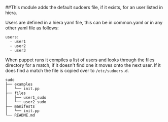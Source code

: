 ##This module adds the default sudoers file, if it exists, for an user listed in hiera.

Users are defined in a hiera yaml file, this can be in common.yaml or in any other yaml file as follows:
```
users:
  - user1
  - user2
  - user3
```  
When puppet runs it compiles a list of users and looks through the files directory for a match, if it doesn't find one it moves onto the next user. If it does find a match the file is copied over to ```/etc/sudoers.d```.
```
sudo
├── examples
│   └── init.pp
├── files
│   ├── user1_sudo
│   └── user2_sudo
├── manifests
│   └── init.pp
└── README.md
```
